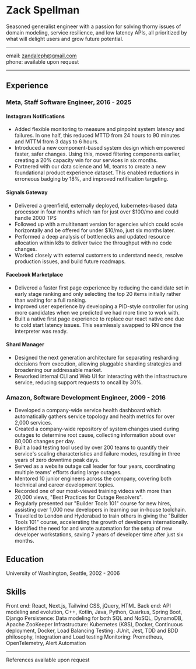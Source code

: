 # Zack Spellman

Seasoned generalist engineer with a passion for solving thorny issues of domain modeling, service resilience, and low latency APIs, all prioritized by what will delight users and grow future potential.

--------------------------
email: zandaleph@gmail.com  
phone: available upon request

--------------------------

## Experience

### Meta, Staff Software Engineer, 2016 - 2025

#### Instagram Notifications

* Added flexible monitoring to measure and pinpoint system latency and failures. In one half, this reduced MTTD from 24 hours to 90 minutes and MTTM from 3 days to 6 hours.
* Introduced a new component-based system design which empowered faster, safer changes. Using this, moved filtering components earlier, creating a 20% capacity win for our services in six months.
* Partnered with our data science and ML teams to create a new foundational product experience dataset. This enabled reductions in erroneous badging by 18%, and improved notification targeting.

#### Signals Gateway

* Delivered a greenfield, externally deployed, kubernetes-based data processor in four months which ran for just over $100/mo and could handle 2000 TPS
* Followed up with a multitenant version for agencies which could scale horizontally and be offered for under $10/mo, just six months later.
* Performed a deep analysis of bottlenecks and updated resource allocation within k8s to deliver twice the throughput with no code changes.
* Worked closely with external customers to understand needs, resolve production issues, and build future roadmaps.

#### Facebook Marketplace

* Delivered a faster first page experience by reducing the candidate set in early stage ranking and only selecting the top 20 items initially rather than waiting for a full ranking.
* Improved user experience by developing a PID-style controller for using more candidates when we predicted we had more time to work with.
* Built a native first page experience to replace our react native one due to cold start latency issues.  This seamlessly swapped to RN once the interpreter was ready.

#### Shard Manager

* Designed the next generation architecture for separating resharding decisions from execution, allowing pluggable sharding strategies and broadening our addressable market.
* Reworked internal CLI and Web UI for interacting with the infrastructure service, reducing support requests to oncall by 30%.

### Amazon, Software Development Engineer, 2009 - 2016

* Developed a company-wide service health dashboard which automatically gathers service topology and health metrics for over 2,000 services.
* Created a company-wide repository of system changes used during outages to determine root cause, collecting information about over 80,000 changes per day.
* Built a load testing tool used by over 200 teams to quantify their service's scaling characteristics and failure modes, resulting in three years of zero downtime peak days.
* Served as a website outage call leader for four years, coordinating multiple teams' efforts during large outages.
* Mentored 10 junior engineers across the company, covering both technical and career development topics.
* Recorded one of our most-viewed training videos with more than 20,000 views, "Best Practices for Outage Resolvers".
* Regularly presented our "Builder Tools 101" course for new hires, assisting over 1,000 new developers in learning our in-house toolchain.
* Travelled to London and Hyderabad to train others in giving the "Builder Tools 101" course, accelerating the growth of developers internationally.
* Identified the need for and wrote automation for the setup of new developer workstations, saving 7 years of developer time after just six months.


Education
---------
University of Washington, Seattle, 2002 - 2006  

Skills
------

Front end: React, Next.js, Tailwind CSS, jQuery, HTML
Back end: API modeling and evolution, C++, Kotlin, Java, Python, Quarkus, Spring Boot, Django
Persistence: Data modeling for both SQL and NoSQL, DynamoDB, Apache ZooKeeper
Infrastructure: Kubernetes (K8S), Docker, Continuous deployment, Docker, Load Balancing
Testing: JUnit, Jest, TDD and BDD philosophy, Integration and Load testing
Monitoring: Prometheus, OpenTelemetry, Alert Automation

------
References available upon request

